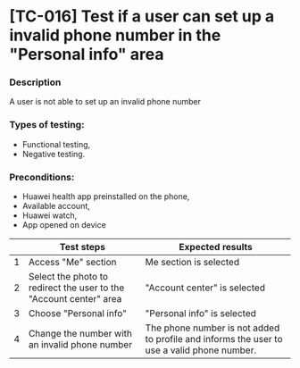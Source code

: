 # **[TC-016] Test if a user can set up a invalid phone number in the "Personal info" area**

### **Description**

A user is not able to set up an invalid phone number

### **Types of testing:**

- Functional testing,
- Negative testing.

### **Preconditions:**

- Huawei health app preinstalled on the phone,
- Available account,
- Huawei watch,
- App opened on device

|     | **Test steps**                                                     | **Expected results**                                                                       |
| --- | ------------------------------------------------------------------ | ------------------------------------------------------------------------------------------ |
| 1   | Access "Me" section                                                | Me section is selected                                                                     |
| 2   | Select the photo to redirect the user to the "Account center" area | "Account center" is selected                                                               |
| 3   | Choose "Personal info"                                             | "Personal info" is selected                                                                |
| 4   | Change the number with an invalid phone number                     | The phone number is not added to profile and informs the user to use a valid phone number. |
